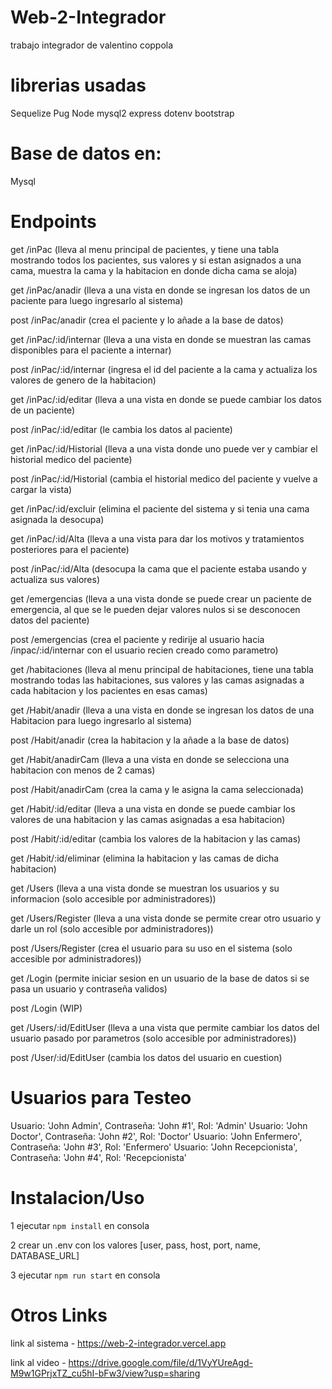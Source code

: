 # Web-2-Integrador

trabajo integrador de valentino coppola

# librerias usadas

Sequelize
Pug
Node
mysql2
express
dotenv
bootstrap

# Base de datos en:

Mysql

# Endpoints

get /inPac (lleva al menu principal de pacientes, y tiene una tabla mostrando todos los pacientes, sus valores y si estan asignados a una cama, muestra la cama y la habitacion en donde dicha cama se aloja)

get /inPac/anadir (lleva a una vista en donde se ingresan los datos de un paciente para luego ingresarlo al sistema)

post /inPac/anadir (crea el paciente y lo añade a la base de datos)

get /inPac/:id/internar (lleva a una vista en donde se muestran las camas disponibles para el paciente a internar)

post /inPac/:id/internar (ingresa el id del paciente a la cama y actualiza los valores de genero de la habitacion)

get /inPac/:id/editar (lleva a una vista en donde se puede cambiar los datos de un paciente)

post /inPac/:id/editar (le cambia los datos al  paciente)

get /inPac/:id/Historial (lleva a una vista donde uno puede ver y cambiar el historial medico del paciente)

post /inPac/:id/Historial (cambia el historial medico del paciente y vuelve a cargar la vista)

get /inPac/:id/excluir (elimina el paciente del sistema y si tenia una cama asignada la desocupa)

get /inPac/:id/Alta (lleva a una vista para dar los motivos y tratamientos posteriores para el paciente)
 
post /inPac/:id/Alta (desocupa la cama que el paciente estaba usando y actualiza sus valores)

get /emergencias (lleva a una vista donde se puede crear un paciente de emergencia, al que se le pueden dejar valores nulos si se desconocen datos del paciente)

post /emergencias (crea el paciente y redirije al usuario hacia /inpac/:id/internar con el usuario recien creado como parametro)

get /habitaciones (lleva al menu principal de habitaciones, tiene una tabla mostrando todas las habitaciones, sus valores y las camas asignadas a cada habitacion y los pacientes en esas camas)

get /Habit/anadir (lleva a una vista en donde se ingresan los datos de una Habitacion para luego ingresarlo al sistema)

post /Habit/anadir (crea la habitacion y la añade a la base de datos)

get /Habit/anadirCam (lleva a una vista en donde se selecciona una habitacion con menos de 2 camas)

post /Habit/anadirCam (crea la cama y le asigna la cama seleccionada)

get /Habit/:id/editar (lleva a una vista en donde se puede cambiar los valores de una habitacion y las camas asignadas a esa habitacion)

post /Habit/:id/editar (cambia los valores de la habitacion y las camas)

get /Habit/:id/eliminar (elimina la habitacion y las camas de dicha habitacion)

get /Users (lleva a una vista donde se muestran los usuarios y su informacion (solo accesible por administradores))

get /Users/Register (lleva a una vista donde se permite crear otro usuario y darle un rol (solo accesible por administradores))

post /Users/Register (crea el usuario para su uso en el sistema (solo accesible por administradores))

get /Login (permite iniciar sesion en un usuario de la base de datos si se pasa un usuario y contraseña validos)

post /Login (WIP)

get /Users/:id/EditUser (lleva a una vista que permite cambiar los datos del usuario pasado por parametros (solo accesible por administradores))

post /User/:id/EditUser (cambia los datos del usuario en cuestion)

# Usuarios para Testeo

Usuario: 'John Admin', Contraseña: 'John #1', Rol: 'Admin'
Usuario: 'John Doctor', Contraseña: 'John #2', Rol: 'Doctor'
Usuario: 'John Enfermero', Contraseña: 'John #3', Rol: 'Enfermero'
Usuario: 'John Recepcionista', Contraseña: 'John #4', Rol: 'Recepcionista'

# Instalacion/Uso

1 ejecutar `npm install` en consola

2 crear un .env con los valores [user, pass, host, port, name, DATABASE_URL]

3 ejecutar `npm run start` en consola

# Otros Links

link al sistema - https://web-2-integrador.vercel.app

link al video - https://drive.google.com/file/d/1VyYUreAgd-M9w1GPrjxTZ_cu5hI-bFw3/view?usp=sharing